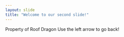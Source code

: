 ```yaml
---
layout: slide
title: "Welcome to our second slide!"
---
```

Property of Roof Dragon
Use the left arrow to go back!
